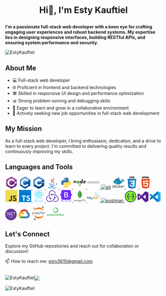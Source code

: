 <h1><b><p align="center">Hi👋, I'm Esty Kauftiel</p></b></h1>
<b>I'm a passionate full-stack web developer with a keen eye for crafting engaging user experiences and robust backend systems. My expertise lies in designing responsive interfaces, building RESTful APIs, and ensuring system performance and security.</b>

<p align="left"> <img src="https://komarev.com/ghpvc/?username=EstyKauftiel&label=Profile%20views&color=0e75b6&style=flat" alt="EstyKauftiel" /> </p>

## About Me

- 💻 Full-stack web developer
- 🌐 Proficient in frontend and backend technologies
- 🛠️ Skilled in responsive UI design and performance optimization
- 📊 Strong problem-solving and debugging skills
- 🌱 Eager to learn and grow in a collaborative environment
- 👀 Actively seeking new job opportunities in full-stack web development

## My Mission

As a full-stack web developer, I bring enthusiasm, dedication, and a drive to learn to every project. I'm committed to delivering quality results and continuously improving my skills.

## Languages and Tools
<p align="left"> 
 <a href="https://docs.microsoft.com/en-us/dotnet/csharp/"><img src="https://raw.githubusercontent.com/devicons/devicon/master/icons/csharp/csharp-original.svg" alt="C#" width="40" height="40"/></a>
<a href="https://www.cprogramming.com/" target="_blank"> <img src="https://raw.githubusercontent.com/devicons/devicon/master/icons/c/c-original.svg" alt="c" width="40" height="40"/> </a> 
<a href="https://www.w3schools.com/cpp/" target="_blank"> <img src="https://raw.githubusercontent.com/devicons/devicon/master/icons/cplusplus/cplusplus-original.svg" alt="cplusplus" width="40" height="40"/> </a>
<a href="https://www.java.com" target="_blank"> <img src="https://raw.githubusercontent.com/devicons/devicon/master/icons/java/java-original.svg" alt="java" width="40" height="40"/> </a>
<a href="https://www.python.org" target="_blank"> <img src="https://raw.githubusercontent.com/devicons/devicon/master/icons/python/python-original.svg" alt="python" width="40" height="40"/> </a>
<a href="https://nodejs.org" target="_blank" rel="noreferrer"> <img src="https://raw.githubusercontent.com/devicons/devicon/master/icons/nodejs/nodejs-original-wordmark.svg" alt="nodejs" width="40" height="40"/> </a> 
<a href="https://expressjs.com" target="_blank" rel="noreferrer"> <img src="https://raw.githubusercontent.com/devicons/devicon/master/icons/express/express-original-wordmark.svg" alt="express" width="40" height="40"/> </a> 
<a href="https://git-scm.com/" target="_blank" rel="noreferrer"> <img src="https://www.vectorlogo.zone/logos/git-scm/git-scm-icon.svg" alt="git" width="40" height="40"/></a> 
<a href="https://www.docker.com/" target="_blank"> <img src="https://raw.githubusercontent.com/devicons/devicon/master/icons/docker/docker-original-wordmark.svg" alt="docker" width="40" height="40"/> </a> 
<a href="https://www.w3schools.com/css/" target="_blank" rel="noreferrer"> <img src="https://raw.githubusercontent.com/devicons/devicon/master/icons/css3/css3-original-wordmark.svg" alt="css3" width="40" height="40"/> </a> 
<a href="https://www.w3.org/html/" target="_blank" rel="noreferrer"> <img src="https://raw.githubusercontent.com/devicons/devicon/master/icons/html5/html5-original-wordmark.svg" alt="html5" width="40" height="40"/> </a>
<a href="https://developer.mozilla.org/en-US/docs/Web/JavaScript" target="_blank" rel="noreferrer"> <img src="https://raw.githubusercontent.com/devicons/devicon/master/icons/javascript/javascript-original.svg" alt="javascript" width="40" height="40"/> </a> 
<a href="https://www.typescriptlang.org/" target="_blank" rel="noreferrer"> <img src="https://raw.githubusercontent.com/devicons/devicon/master/icons/typescript/typescript-original.svg" alt="typescript" width="40" height="40"/> </a> 
 <a href="https://reactjs.org/" target="_blank" rel="noreferrer"> <img src="https://raw.githubusercontent.com/devicons/devicon/master/icons/react/react-original-wordmark.svg" alt="react" width="40" height="40"/> </a>
<a href="https://redux.js.org/"><img src="https://raw.githubusercontent.com/devicons/devicon/master/icons/redux/redux-original.svg" alt="React Redux" width="40" height="40"/></a>
<a href="https://getbootstrap.com" target="_blank" rel="noreferrer"> <img src="https://raw.githubusercontent.com/devicons/devicon/master/icons/bootstrap/bootstrap-plain-wordmark.svg" alt="bootstrap" width="40" height="40"/> </a>
<a href="https://www.mongodb.com/" target="_blank" rel="noreferrer"> <img src="https://raw.githubusercontent.com/devicons/devicon/master/icons/mongodb/mongodb-original-wordmark.svg" alt="mongodb" width="40" height="40"/> </a> 
<a href="https://www.mysql.com/" target="_blank"> <img src="https://raw.githubusercontent.com/devicons/devicon/master/icons/mysql/mysql-original-wordmark.svg" alt="mysql" width="40" height="40"/> </a> 
<a href="https://postman.com" target="_blank" rel="noreferrer"> <img src="https://www.vectorlogo.zone/logos/getpostman/getpostman-icon.svg" alt="postman" width="37" height="37"/> </a> 
<a href="https://swagger.io/specification/"><img src="https://raw.githubusercontent.com/devicons/devicon/master/icons/swagger/swagger-original.svg" alt="swaggwe" width="37" height="37"/></a>
<a href="https://visualstudio.microsoft.com/" target="_blank"><img src="https://github.com/devicons/devicon/blob/master/icons/visualstudio/visualstudio-plain.svg" alt="visual studio" width="35" height="35"/></a>
<a href="https://code.visualstudio.com/" target="_blank"><img src="https://github.com/devicons/devicon/blob/master/icons/vscode/vscode-original.svg" alt="visual studicode" width="35" height="35"/></a>
<a href="https://dotnet.microsoft.com/"><img src="https://raw.githubusercontent.com/devicons/devicon/master/icons/dotnetcore/dotnetcore-original.svg" alt=".NET Core" width="37" height="37"/></a>
<a href="https://cloud.google.com/"><img src="https://raw.githubusercontent.com/devicons/devicon/master/icons/googlecloud/googlecloud-original.svg" alt="GCP" width="40" height="40"/></a>
<a href="https://jupyter.org/"> <img src="https://github.com/devicons/devicon/blob/master/icons/jupyter/jupyter-original-wordmark.svg" title="Jupiter" alt="Jupiter" width="45" height="45"/></a>
<a href="https://www.anaconda.com/"><img src="https://github.com/devicons/devicon/blob/master/icons/anaconda/anaconda-original-wordmark.svg" title="Anaconda" alt="Conda" width="55" height="55"/></a>
 </p>

## Let's Connect

Explore my GitHub repositories and reach out for collaboration or discussion!

📫 How to reach me: esty3610@gmail.com

##
<p>
  <img align="left" src="https://github-readme-stats.vercel.app/api/top-langs?username=EstyKauftiel&show_icons=true&locale=en&layout=compact&theme=radical" alt="EstyKauftiel" />
</p>

<a href="https://github.com/Gurupreet">
 <img align="center" src="https://github-readme-stats.vercel.app/api?username=EstyKauftiel&show_icons=true&theme=dracula&line_height=27" />
</a>
<p>
  <img align="center" src="https://github-readme-streak-stats.herokuapp.com/?user=EstyKauftiel&theme=radical" alt="EstyKauftiel" />
</p>






